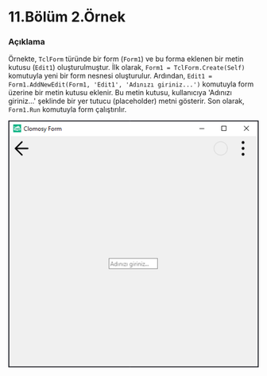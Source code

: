 # 11.Bölüm 2.Örnek

### Açıklama

Örnekte, `TclForm` türünde bir form (`Form1`) ve bu forma eklenen bir metin kutusu (`Edit1`) oluşturulmuştur. İlk olarak, `Form1 = TclForm.Create(Self)` komutuyla yeni bir form nesnesi oluşturulur. Ardından, `Edit1 = Form1.AddNewEdit(Form1, 'Edit1', 'Adınızı giriniz...')` komutuyla form üzerine bir metin kutusu eklenir. Bu metin kutusu, kullanıcıya 'Adınızı giriniz...' şeklinde bir yer tutucu (placeholder) metni gösterir. Son olarak, `Form1.Run` komutuyla form çalıştırılır.

![Bolum 11-Örnek 2](Bolum11_Ornek2.png)